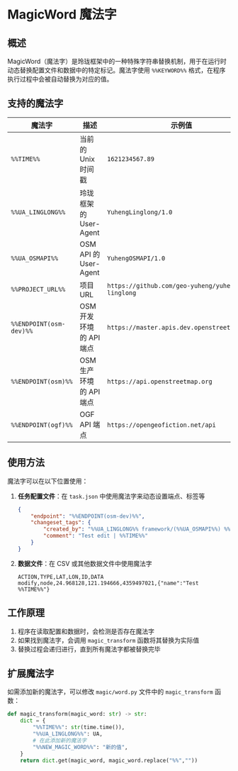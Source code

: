 # MagicWord 魔法字

## 概述

MagicWord（魔法字）是玲珑框架中的一种特殊字符串替换机制，用于在运行时动态替换配置文件和数据中的特定标记。魔法字使用 `%%KEYWORD%%` 格式，在程序执行过程中会被自动替换为对应的值。

## 支持的魔法字

| 魔法字 | 描述 | 示例值 |
|--------|------|--------|
| `%%TIME%%` | 当前的 Unix 时间戳 | `1621234567.89` |
| `%%UA_LINGLONG%%` | 玲珑框架的 User-Agent | `YuhengLinglong/1.0` |
| `%%UA_OSMAPI%%` | OSM API 的 User-Agent | `YuhengOSMAPI/1.0` |
| `%%PROJECT_URL%%` | 项目 URL | `https://github.com/geo-yuheng/yuheng-linglong` |
| `%%ENDPOINT(osm-dev)%%` | OSM 开发环境的 API 端点 | `https://master.apis.dev.openstreetmap.org` |
| `%%ENDPOINT(osm)%%` | OSM 生产环境的 API 端点 | `https://api.openstreetmap.org` |
| `%%ENDPOINT(ogf)%%` | OGF API 端点 | `https://opengeofiction.net/api` |

## 使用方法

魔法字可以在以下位置使用：

1. **任务配置文件**：在 `task.json` 中使用魔法字来动态设置端点、标签等
   ```json
   {
       "endpoint": "%%ENDPOINT(osm-dev)%%",
       "changeset_tags": {
           "created_by": "%%UA_LINGLONG%% framework/(%%UA_OSMAPI%%) %%PROJECT_URL%%",
           "comment": "Test edit | %%TIME%%"
       }
   }
   ```

2. **数据文件**：在 CSV 或其他数据文件中使用魔法字
   ```
   ACTION,TYPE,LAT,LON,ID,DATA
   modify,node,24.968128,121.194666,4359497021,{"name":"Test %%TIME%%"}
   ```

## 工作原理

1. 程序在读取配置和数据时，会检测是否存在魔法字
2. 如果找到魔法字，会调用 `magic_transform` 函数将其替换为实际值
3. 替换过程会递归进行，直到所有魔法字都被替换完毕

## 扩展魔法字

如需添加新的魔法字，可以修改 `magic/word.py` 文件中的 `magic_transform` 函数：

```python
def magic_transform(magic_word: str) -> str:
    dict = {
        "%%TIME%%": str(time.time()),
        "%%UA_LINGLONG%%": UA,
        # 在此添加新的魔法字
        "%%NEW_MAGIC_WORD%%": "新的值",
    }
    return dict.get(magic_word, magic_word.replace("%%",""))
```